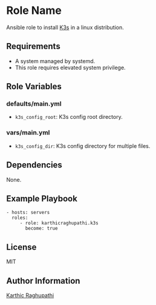 Role Name
=========

Ansible role to install [K3s](https://k3s.io/) in a linux distribution.

Requirements
------------

- A system managed by systemd.
- This role requires elevated system privilege.

Role Variables
--------------

### defaults/main.yml

* `k3s_config_root`: K3s config root directory.

### vars/main.yml

* `k3s_config_dir`: K3s config directory for multiple files.

Dependencies
------------

None.

Example Playbook
----------------

    - hosts: servers
      roles:
         - role: karthicraghupathi.k3s
           become: true

License
-------

MIT

Author Information
------------------

[Karthic Raghupathi](https://blog.karthicr.com/)

